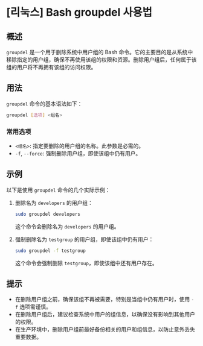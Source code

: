 # [리눅스] Bash groupdel 사용법

## 概述
`groupdel` 是一个用于删除系统中用户组的 Bash 命令。它的主要目的是从系统中移除指定的用户组，确保不再使用该组的权限和资源。删除用户组后，任何属于该组的用户将不再拥有该组的访问权限。

## 用法
`groupdel` 命令的基本语法如下：

```bash
groupdel [选项] <组名>
```

### 常用选项
- `<组名>`: 指定要删除的用户组的名称。此参数是必需的。
- `-f`, `--force`: 强制删除用户组，即使该组中仍有用户。

## 示例
以下是使用 `groupdel` 命令的几个实际示例：

1. 删除名为 `developers` 的用户组：

   ```bash
   sudo groupdel developers
   ```

   这个命令会删除名为 `developers` 的用户组。

2. 强制删除名为 `testgroup` 的用户组，即使该组中仍有用户：

   ```bash
   sudo groupdel -f testgroup
   ```

   这个命令会强制删除 `testgroup`，即使该组中还有用户存在。

## 提示
- 在删除用户组之前，确保该组不再被需要，特别是当组中仍有用户时，使用 `-f` 选项需谨慎。
- 在删除用户组后，建议检查系统中用户的组信息，以确保没有影响到其他用户的权限。
- 在生产环境中，删除用户组前最好备份相关的用户和组信息，以防止意外丢失重要数据。